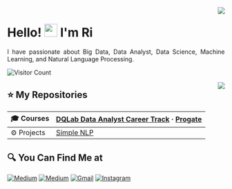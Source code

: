 <img align='right' src = "https://github.com/yrtnsari/github-stats-transparent/blob/output/generated/overview.svg">

# Hello! <img src="https://github.com/TheDudeThatCode/TheDudeThatCode/blob/master/Assets/Hi.gif" width="30px"> I'm Ri

<p align="justify">
  I have passionate about Big Data, Data Analyst, Data Science, Machine Learning, and Natural Language Processing. 
</p>

<!-- ## 👁‍🗨 Visitors Count -->

![Visitor Count](https://profile-counter.glitch.me/{yrtnsari}/count.svg)

<img align='right' src = "https://github.com/yrtnsari/github-stats-transparent/blob/output/generated/languages.svg">

 ## ⭐ My Repositories

| 🎓 Courses | [DQLab Data Analyst Career Track](https://github.com/yrtnsari/dqlab-data-analyst-career-track) · [Progate](https://github.com/yrtnsari/Progate) |
|:--------|:--------------------|
| ⚙ Projects | [Simple NLP](https://github.com/yrtnsari/Sentiment-Analysis-NLP-with-Python) 


## 🔍 You Can Find Me at

<p>
  <a href="https://medium.com/@yunitarsari" target="_blank"><img alt="Medium" src="https://img.shields.io/badge/medium-%2312100E.svg?&style=for-the-badge&logo=medium&logoColor=white" /></a>  
  <a href="https://www.kaggle.com/myarist" target="_blank"><img alt="Medium" src="https://img.shields.io/badge/Kaggle-2C8EBB?&style=for-the-badge&logo=kaggle&logoColor=white" /></a>  
  <a href="mailto:yunitarsari@gmail.com" target="_blank"><img alt="Gmail" src="https://img.shields.io/badge/gmail-D14836?&style=for-the-badge&logo=gmail&logoColor=white"/></a>    
  <a href="https://www.instagram.com/yrtnsari_" target="_blank"><img alt="Instagram" src="https://img.shields.io/badge/instagram-%23E4405F.svg?&style=for-the-badge&logo=instagram&logoColor=white" /></a>  
</p>
